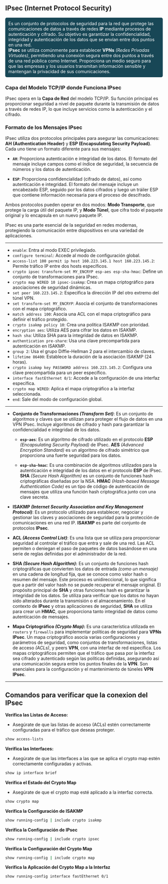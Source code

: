<h2> IPsec  (Internet Protocol Security) </h2>

<p  style="background-color:#184756; padding:10px; border-radius: 5px ; color:white " >
Es un conjunto de protocolos de seguridad para la red que protege las comunicaciones de datos a través de redes <strong>IP</strong> mediante procesos de autenticación y cifrado. Su objetivo es garantizar la confidencialidad, integridad y autenticación de los datos que se envían entre dos puntos en una red.
<br>
<strong>IPsec</strong> se utiliza comúnmente para establecer <strong>VPNs</strong> <i>(Redes Privadas Virtuales)</i>, permitiendo una conexión segura entre dos puntos a través de una red pública como Internet. Proporciona un medio seguro para que las empresas y los usuarios transmitan información sensible y mantengan la privacidad de sus comunicaciones.
</p>


### Capa del Modelo TCP/IP donde Funciona IPsec

IPsec opera en la **Capa de Red** del modelo TCP/IP. Su función principal es proporcionar seguridad a nivel de paquete durante la transmisión de datos a través de redes IP, lo que incluye servicios como la autenticación y el cifrado.

### Formato de los Mensajes IPsec

IPsec utiliza dos protocolos principales para asegurar las comunicaciones: **AH (Authentication Header)** y **ESP (Encapsulating Security Payload)**. Cada uno tiene un formato diferente para sus mensajes:

- **`AH`**: Proporciona autenticación e integridad de los datos. El formato del mensaje incluye campos como el índice de seguridad, la secuencia de números y los datos de autenticación.

- **`ESP`**: Proporciona confidencialidad (cifrado de datos), así como autenticación e integridad. El formato del mensaje incluye un encabezado ESP, seguido por los datos cifrados y luego un tráiler ESP que contiene información necesaria para el proceso de descifrado.

Ambos protocolos pueden operar en dos modos: **Modo Transporte**, que protege la carga útil del paquete IP, y **Modo Túnel**, que cifra todo el paquete original y lo encapsula en un nuevo paquete IP.

IPsec es una parte esencial de la seguridad en redes modernas, protegiendo la comunicación entre dispositivos en una variedad de aplicaciones.

<hr>

- `enable`: Entra al modo EXEC privilegiado.
- `configure terminal`: Accede al modo de configuración global.
- `access-list 100 permit ip host 160.223.145.1 host 160.223.145.2`: Permite tráfico IP entre dos hosts específicos.
- `crypto ipsec transform-set MY_ENCRYP esp-aes esp-sha-hmac`: Define un conjunto de transformaciones para IPsec.
- `crypto map WIRED 10 ipsec-isakmp`: Crea un mapa criptográfico para asociaciones de seguridad dinámicas.
- `set peer 160.223.145.2`: Especifica la dirección IP del otro extremo del túnel VPN.
- `set transform-set MY_ENCRYP`: Asocia el conjunto de transformaciones con el mapa criptográfico.
- `match address 100`: Asocia una ACL con el mapa criptográfico para definir el tráfico protegido.
- `crypto isakmp policy 10`: Crea una política ISAKMP con prioridad.
- `encryption aes`: Utiliza AES para cifrar los datos en ISAKMP.
- `hash sha`: Utiliza SHA para la integridad de datos en ISAKMP.
- `authentication pre-share`: Usa una clave precompartida para autenticación en ISAKMP.
- `group 2`: Usa el grupo Diffie-Hellman 2 para el intercambio de claves.
- `lifetime 86400`: Establece la duración de la asociación ISAKMP (24 horas).
- `crypto isakmp key PASSWORD address 160.223.145.2`: Configura una clave precompartida para un peer específico.
- `interface fastEthernet 0/1`: Accede a la configuración de una interfaz específica.
- `crypto map WIRED`: Aplica el mapa criptográfico a la interfaz seleccionada.
- `end`: Sale del modo de configuración global.

<hr>

- **Conjunto de Transformaciones *(Transform Set)***: Es un conjunto de algoritmos y claves que se utilizan para proteger el flujo de datos en una VPN IPsec. Incluye algoritmos de cifrado y hash para garantizar la confidencialidad e integridad de los datos.
    - **`esp-aes`**: Es un algoritmo de cifrado utilizado en el protocolo **ESP** *(Encapsulating Security Payload)* de IPsec. **AES** *(Advanced Encryption Standard)* es un algoritmo de cifrado simétrico que proporciona una fuerte seguridad para los datos.

    - **`esp-sha-hmac`**: Es una combinación de algoritmos utilizados para la autenticación e integridad de los datos en el protocolo **ESP** de IPsec. **SHA** *(Secure Hash Algorithm)* es un conjunto de funciones hash criptográficas diseñadas por la NSA. **HMAC** *(Hash-based Message Authentication Code)* es un tipo de código de autenticación de mensajes que utiliza una función hash criptográfica junto con una clave secreta.


- **ISAKMP *(Internet Security Association and Key Management Protocol)***: Es un protocolo utilizado para establecer, negociar y gestionar las claves y asociaciones de seguridad para la protección de comunicaciones en una red IP. **ISAKMP** es parte del conjunto de protocolos **IPsec**.

- **ACL *(Access Control List)***: Es una lista que se utiliza para proporcionar seguridad al controlar el tráfico que entra y sale de una red. Las ACL permiten o deniegan el paso de paquetes de datos basándose en una serie de reglas definidas por el administrador de la red.

- **SHA *(Secure Hash Algorithm)*:** Es un conjunto de funciones hash criptográficas que convierten los datos de entrada *(como un mensaje)* en una cadena de longitud fija, que se conoce como valor hash o resumen del mensaje. Este proceso es unidireccional, lo que significa que a partir del valor hash no se puede recuperar el mensaje original. El propósito principal de **SHA** y otras funciones hash es garantizar la integridad de los datos. Se utiliza para verificar que los datos no hayan sido alterados durante la transmisión o el almacenamiento. En el contexto de **IPsec** y otras aplicaciones de seguridad, **SHA** se utiliza para crear un **HMAC**, que proporciona tanto integridad de datos como autenticación de mensajes.

- **Mapa Criptográfico *(Crypto Map)*:** Es una característica utilizada en `routers` y `firewalls` para implementar políticas de seguridad para **VPNs IPsec**. Un mapa criptográfico asocia varias configuraciones y parámetros de seguridad, como conjuntos de transformaciones, listas de acceso *(ACLs)*, y peers **VPN**, con una interfaz de red específica. Los mapas criptográficos permiten que el tráfico que pasa por la interfaz sea cifrado y autenticado según las políticas definidas, asegurando así una comunicación segura entre los puntos finales de la **VPN**. Son esenciales para la configuración y el mantenimiento de túneles **VPN IPsec**.

<hr>

## Comandos para verificar que la conexion del IPsec 

**Verifica las Listas de Acceso:**

* Asegúrate de que las listas de acceso (ACLs) estén correctamente configuradas para el tráfico que deseas proteger.

```bash
show access-lists
```
**Verifica las Interfaces:**


* Asegúrate de que las interfaces a las que se aplica el crypto map estén correctamente configuradas y activas.

```bash
show ip interface brief
```
**Verifica el Estado del Crypto Map**

* Asegúrate de que el crypto map esté aplicado a la interfaz correcta.

```bash
show crypto map
```
**Verifica la Configuración de ISAKMP**

```bash
show running-config | include crypto isakmp
```

**Verifica la Configuración de IPsec**

```bash
show running-config | include crypto ipsec
```

**Verifica la Configuración del Crypto Map**

```bash
show running-config | include crypto map
```

**Verifica la Aplicación del Crypto Map a la Interfaz**

```bash
show running-config interface fastEthernet 0/1
```